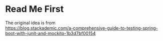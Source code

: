 # Read Me First

The original idea is from  
https://blog.stackademic.com/a-comprehensive-guide-to-testing-spring-boot-with-junit-and-mockito-1b3d7bf00154
